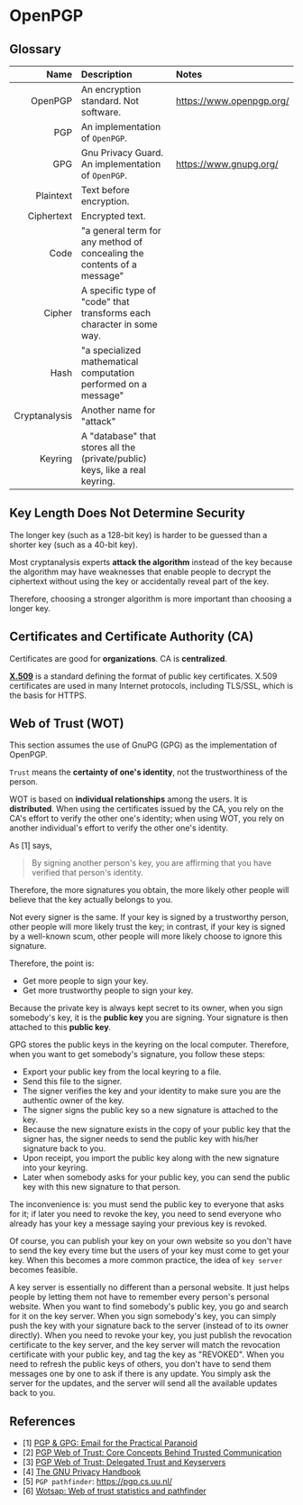 # OpenPGP

## Glossary

| Name | Description | Notes |
|-----:|:------------|:------|
| OpenPGP | An encryption standard. Not software. | https://www.openpgp.org/ |
| PGP | An implementation of `OpenPGP`. ||
| GPG | Gnu Privacy Guard. An implementation of `OpenPGP`. | https://www.gnupg.org/ |
| Plaintext | Text before encryption. ||
| Ciphertext | Encrypted text. ||
| Code | "a general term for any method of concealing the contents of a message" ||
| Cipher | A specific type of "code" that transforms each character in some way. ||
| Hash | "a specialized mathematical computation performed on a message" ||
| Cryptanalysis | Another name for "attack" ||
| Keyring | A "database" that stores all the (private/public) keys, like a real keyring. ||

## Key Length Does Not Determine Security

The longer key (such as a 128-bit key) is harder to be guessed than a shorter key (such as a 40-bit key).

Most cryptanalysis experts **attack the algorithm** instead of the key because the algorithm may have weaknesses that enable people to decrypt the ciphertext without using the key or accidentally reveal part of the key.

Therefore, choosing a stronger algorithm is more important than choosing a longer key.

## Certificates and Certificate Authority  (CA)

Certificates are good for **organizations**. CA is **centralized**.

[**X.509**](https://tools.ietf.org/html/rfc5280) is a standard defining the format of public key certificates. X.509 certificates are used in many Internet protocols, including TLS/SSL, which is the basis for HTTPS.

## Web of Trust (WOT)

This section assumes the use of GnuPG (GPG) as the implementation of OpenPGP.

`Trust` means the **certainty of one's identity**, not the trustworthiness of the person.

WOT is based on **individual relationships** among the users. It is **distributed**. When using the certificates issued by the CA, you rely on the CA's effort to verify the other one's identity; when using WOT, you rely on another individual's effort to verify the other one's identity.

As [1] says,

> By signing another person's key, you are affirming that you have verified that person's identity.

Therefore, the more signatures you obtain, the more likely other people will believe that the key actually belongs to you.

Not every signer is the same. If your key is signed by a trustworthy person, other people will more likely trust the key; in contrast, if your key is signed by a well-known scum, other people will more likely choose to ignore this signature.

Therefore, the point is:

- Get more people to sign your key.
- Get more trustworthy people to sign your key.

Because the private key is always kept secret to its owner, when you sign somebody's key, it is the **public key** you are signing. Your signature is then attached to this **public key**.

GPG stores the public keys in the keyring on the local computer. Therefore, when you want to get somebody's signature, you follow these steps:

- Export your public key from the local keyring to a file.
- Send this file to the signer.
- The signer verifies the key and your identity to make sure you are the authentic owner of the key.
- The signer signs the public key so a new signature is attached to the key.
- Because the new signature exists in the copy of your public key that the signer has, the signer needs to send the public key with his/her signature back to you.
- Upon receipt, you import the public key along with the new signature into your keyring.
- Later when somebody asks for your public key, you can send the public key with this new signature to that person.

The inconvenience is: you must send the public key to everyone that asks for it; if later you need to revoke the key, you need to send everyone who already has your key a message saying your previous key is revoked.

Of course, you can publish your key on your own website so you don't have to send the key every time but the users of your key must come to get your key. When this becomes a more common practice, the idea of `key server` becomes feasible.

A key server is essentially no different than a personal website. It just helps people by letting them not have to remember every person's personal website. When you want to find somebody's public key, you go and search for it on the key server. When you sign somebody's key, you can simply push the key with your signature back to the server (instead of to its owner directly). When you need to revoke your key, you just publish the revocation certificate to the key server, and the key server will match the revocation certificate with your public key, and tag the key as "REVOKED". When you need to refresh the public keys of others, you don't have to send them messages one by one to ask if there is any update. You simply ask the server for the updates, and the server will send all the available updates back to you.

## References

- [1] [PGP & GPG: Email for the Practical Paranoid](https://www.amazon.com/PGP-GPG-Email-Practical-Paranoid/dp/1593270712)
- [2] [PGP Web of Trust: Core Concepts Behind Trusted Communication](https://www.linux.com/learn/pgp-web-trust-core-concepts-behind-trusted-communication)
- [3] [PGP Web of Trust: Delegated Trust and Keyservers](https://www.linuxfoundation.org/blog/2014/02/pgp-web-of-trust-delegated-trust-and-keyservers/)
- [4] [The GNU Privacy Handbook](https://www.gnupg.org/gph/en/manual/book1.html)
- [5] `PGP pathfinder`: https://pgp.cs.uu.nl/
- [6] [Wotsap: Web of trust statistics and pathfinder](https://www.lysator.liu.se/~jc/wotsap/)

